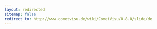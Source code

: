 ```yaml
---
layout: redirected
sitemap: false
redirect_to: http://www.cometvisu.de/wiki/CometVisu/0.8.0/slide/de
---
```


